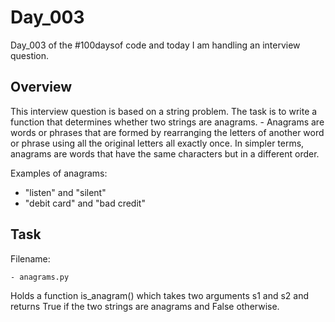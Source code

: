# Day_003

Day_003 of the #100daysof code and today I am handling an interview question.

## Overview

This interview question is based on a string problem. 
The task is to write a function that determines whether two strings are anagrams. 
	- Anagrams are words or phrases that are formed by rearranging the letters of another word or phrase using all the original letters all exactly once. In simpler terms, anagrams are words that have the same characters but in a different order.

Examples of anagrams:
- "listen" and "silent"
- "debit card" and "bad credit"


## Task

Filename:

	- anagrams.py
Holds a function is_anagram() which takes two arguments s1 and s2 and returns True if the two strings are anagrams and False otherwise.
